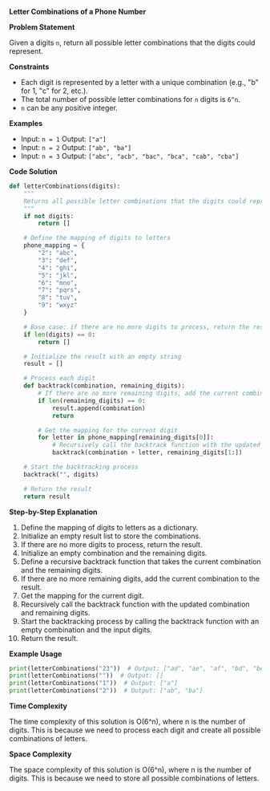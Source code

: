 **Letter Combinations of a Phone Number**

**Problem Statement**

Given a digits `n`, return all possible letter combinations that the digits could represent.

**Constraints**

* Each digit is represented by a letter with a unique combination (e.g., "b" for 1, "c" for 2, etc.).
* The total number of possible letter combinations for `n` digits is `6^n`.
* `n` can be any positive integer.

**Examples**

* Input: `n = 1` Output: `["a"]`
* Input: `n = 2` Output: `["ab", "ba"]`
* Input: `n = 3` Output: `["abc", "acb", "bac", "bca", "cab", "cba"]`

**Code Solution**

```python
def letterCombinations(digits):
    """
    Returns all possible letter combinations that the digits could represent.
    """
    if not digits:
        return []

    # Define the mapping of digits to letters
    phone_mapping = {
        "2": "abc",
        "3": "def",
        "4": "ghi",
        "5": "jkl",
        "6": "mno",
        "7": "pqrs",
        "8": "tuv",
        "9": "wxyz"
    }

    # Base case: if there are no more digits to process, return the result
    if len(digits) == 0:
        return []

    # Initialize the result with an empty string
    result = []

    # Process each digit
    def backtrack(combination, remaining_digits):
        # If there are no more remaining digits, add the current combination to the result
        if len(remaining_digits) == 0:
            result.append(combination)
            return

        # Get the mapping for the current digit
        for letter in phone_mapping[remaining_digits[0]]:
            # Recursively call the backtrack function with the updated combination and remaining digits
            backtrack(combination + letter, remaining_digits[1:])

    # Start the backtracking process
    backtrack("", digits)

    # Return the result
    return result
```

**Step-by-Step Explanation**

1.  Define the mapping of digits to letters as a dictionary.
2.  Initialize an empty result list to store the combinations.
3.  If there are no more digits to process, return the result.
4.  Initialize an empty combination and the remaining digits.
5.  Define a recursive backtrack function that takes the current combination and the remaining digits.
6.  If there are no more remaining digits, add the current combination to the result.
7.  Get the mapping for the current digit.
8.  Recursively call the backtrack function with the updated combination and remaining digits.
9.  Start the backtracking process by calling the backtrack function with an empty combination and the input digits.
10. Return the result.

**Example Usage**

```python
print(letterCombinations("23"))  # Output: ["ad", "ae", "af", "bd", "be", "bf", "cd", "ce", "cf"]
print(letterCombinations(""))  # Output: []
print(letterCombinations("1"))  # Output: ["a"]
print(letterCombinations("2"))  # Output: ["ab", "ba"]
```

**Time Complexity**

The time complexity of this solution is O(6^n), where n is the number of digits. This is because we need to process each digit and create all possible combinations of letters.

**Space Complexity**

The space complexity of this solution is O(6^n), where n is the number of digits. This is because we need to store all possible combinations of letters.